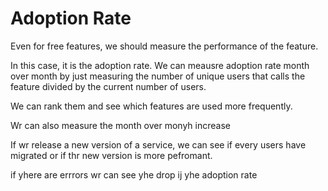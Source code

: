# Adoption Rate

Even for free features, we should measure the performance of the feature.

In this case, it is the adoption rate. We can meausre adoption rate month over month by just measuring the number of unique users that calls the feature divided by the current number of users.

We can rank them and see which features are used more frequently.

Wr can also measure the month over monyh increase 

If wr release a new version of a service, we can see if every users have migrated or if thr new version is more pefromant.

if yhere are errrors wr can see yhe drop ij yhe adoption rate
